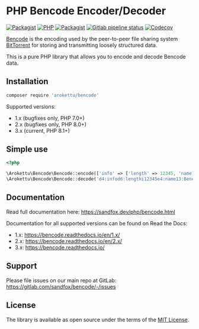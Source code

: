 # PHP Bencode Encoder/Decoder

[![Packagist](https://img.shields.io/packagist/v/arokettu/bencode.svg?style=flat-square)](https://packagist.org/packages/arokettu/bencode)
[![PHP](https://img.shields.io/packagist/php-v/arokettu/bencode.svg?style=flat-square)](https://packagist.org/packages/arokettu/bencode)
[![Packagist](https://img.shields.io/github/license/arokettu/bencode.svg?style=flat-square)](https://opensource.org/licenses/MIT)
[![Gitlab pipeline status](https://img.shields.io/gitlab/pipeline/sandfox/bencode/master.svg?style=flat-square)](https://gitlab.com/sandfox/bencode/-/pipelines)
[![Codecov](https://img.shields.io/codecov/c/gl/sandfox/bencode?style=flat-square)](https://codecov.io/gl/sandfox/bencode/)

[Bencode] is the encoding used by the peer-to-peer file sharing system
[BitTorrent] for storing and transmitting loosely structured data.

This is a pure PHP library that allows you to encode and decode Bencode data.

## Installation

```bash
composer require 'arokettu/bencode'
```

Supported versions:

* 1.x (bugfixes only, PHP 7.0+)
* 2.x (bugfixes only, PHP 8.0+)
* 3.x (current, PHP 8.1+)

## Simple use

```php
<?php

\Arokettu\Bencode\Bencode::encode(['info' => ['length' => 12345, 'name' => 'Bencoded demo']]);
\Arokettu\Bencode\Bencode::decode('d4:infod6:lengthi12345e4:name13:Bencoded demoee');
```

## Documentation

Read full documentation here: <https://sandfox.dev/php/bencode.html>

Documentation for all supported versions can be found on Read the Docs:

* 1.x: <https://bencode.readthedocs.io/en/1.x/>
* 2.x: <https://bencode.readthedocs.io/en/2.x/>
* 3.x: <https://bencode.readthedocs.io/>

## Support

Please file issues on our main repo at GitLab: <https://gitlab.com/sandfox/bencode/-/issues>

## License

The library is available as open source under the terms of the [MIT License].

[Bencode]:      https://en.wikipedia.org/wiki/Bencode
[BitTorrent]:   https://en.wikipedia.org/wiki/BitTorrent
[MIT License]:  https://opensource.org/licenses/MIT
